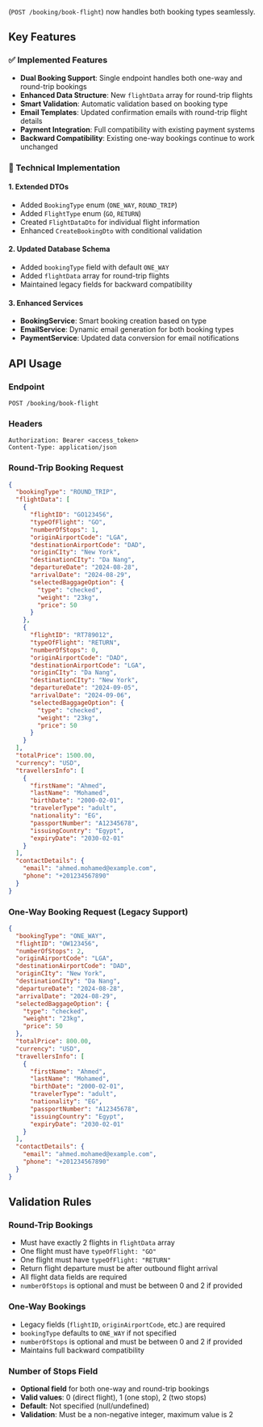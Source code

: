 (`POST /booking/book-flight`) now handles both booking types seamlessly.

## Key Features

### ✅ Implemented Features
- **Dual Booking Support**: Single endpoint handles both one-way and round-trip bookings
- **Enhanced Data Structure**: New `flightData` array for round-trip flights
- **Smart Validation**: Automatic validation based on booking type
- **Email Templates**: Updated confirmation emails with round-trip flight details
- **Payment Integration**: Full compatibility with existing payment systems
- **Backward Compatibility**: Existing one-way bookings continue to work unchanged

### 🔧 Technical Implementation

#### 1. Extended DTOs
- Added `BookingType` enum (`ONE_WAY`, `ROUND_TRIP`)
- Added `FlightType` enum (`GO`, `RETURN`)
- Created `FlightDataDto` for individual flight information
- Enhanced `CreateBookingDto` with conditional validation

#### 2. Updated Database Schema
- Added `bookingType` field with default `ONE_WAY`
- Added `flightData` array for round-trip flights
- Maintained legacy fields for backward compatibility

#### 3. Enhanced Services
- **BookingService**: Smart booking creation based on type
- **EmailService**: Dynamic email generation for both booking types
- **PaymentService**: Updated data conversion for email notifications

## API Usage

### Endpoint
```
POST /booking/book-flight
```

### Headers
```
Authorization: Bearer <access_token>
Content-Type: application/json
```

### Round-Trip Booking Request
```json
{
  "bookingType": "ROUND_TRIP",
  "flightData": [
    {
      "flightID": "GO123456",
      "typeOfFlight": "GO",
      "numberOfStops": 1,
      "originAirportCode": "LGA",
      "destinationAirportCode": "DAD",
      "originCIty": "New York",
      "destinationCIty": "Da Nang",
      "departureDate": "2024-08-28",
      "arrivalDate": "2024-08-29",
      "selectedBaggageOption": {
        "type": "checked",
        "weight": "23kg",
        "price": 50
      }
    },
    {
      "flightID": "RT789012",
      "typeOfFlight": "RETURN",
      "numberOfStops": 0,
      "originAirportCode": "DAD",
      "destinationAirportCode": "LGA",
      "originCIty": "Da Nang",
      "destinationCIty": "New York",
      "departureDate": "2024-09-05",
      "arrivalDate": "2024-09-06",
      "selectedBaggageOption": {
        "type": "checked",
        "weight": "23kg",
        "price": 50
      }
    }
  ],
  "totalPrice": 1500.00,
  "currency": "USD",
  "travellersInfo": [
    {
      "firstName": "Ahmed",
      "lastName": "Mohamed",
      "birthDate": "2000-02-01",
      "travelerType": "adult",
      "nationality": "EG",
      "passportNumber": "A12345678",
      "issuingCountry": "Egypt",
      "expiryDate": "2030-02-01"
    }
  ],
  "contactDetails": {
    "email": "ahmed.mohamed@example.com",
    "phone": "+201234567890"
  }
}
```

### One-Way Booking Request (Legacy Support)
```json
{
  "bookingType": "ONE_WAY",
  "flightID": "OW123456",
  "numberOfStops": 2,
  "originAirportCode": "LGA",
  "destinationAirportCode": "DAD",
  "originCIty": "New York",
  "destinationCIty": "Da Nang",
  "departureDate": "2024-08-28",
  "arrivalDate": "2024-08-29",
  "selectedBaggageOption": {
    "type": "checked",
    "weight": "23kg",
    "price": 50
  },
  "totalPrice": 800.00,
  "currency": "USD",
  "travellersInfo": [
    {
      "firstName": "Ahmed",
      "lastName": "Mohamed",
      "birthDate": "2000-02-01",
      "travelerType": "adult",
      "nationality": "EG",
      "passportNumber": "A12345678",
      "issuingCountry": "Egypt",
      "expiryDate": "2030-02-01"
    }
  ],
  "contactDetails": {
    "email": "ahmed.mohamed@example.com",
    "phone": "+201234567890"
  }
}
```

## Validation Rules

### Round-Trip Bookings
- Must have exactly 2 flights in `flightData` array
- One flight must have `typeOfFlight: "GO"`
- One flight must have `typeOfFlight: "RETURN"`
- Return flight departure must be after outbound flight arrival
- All flight data fields are required
- `numberOfStops` is optional and must be between 0 and 2 if provided

### One-Way Bookings
- Legacy fields (`flightID`, `originAirportCode`, etc.) are required
- `bookingType` defaults to `ONE_WAY` if not specified
- `numberOfStops` is optional and must be between 0 and 2 if provided
- Maintains full backward compatibility

### Number of Stops Field
- **Optional field** for both one-way and round-trip bookings
- **Valid values**: 0 (direct flight), 1 (one stop), 2 (two stops)
- **Default**: Not specified (null/undefined)
- **Validation**: Must be a non-negative integer, maximum value is 2
